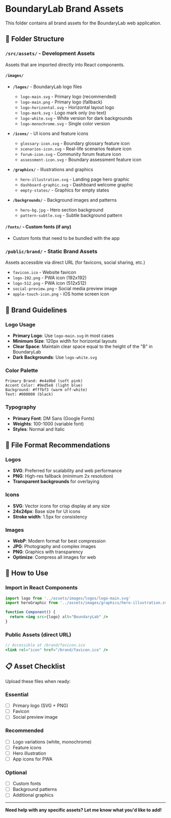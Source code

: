 # BoundaryLab Brand Assets

This folder contains all brand assets for the BoundaryLab web application.

## 📁 Folder Structure

### `/src/assets/` - Development Assets
Assets that are imported directly into React components.

#### `/images/`
- **`/logos/`** - BoundaryLab logo files
  - `logo-main.svg` - Primary logo (recommended)
  - `logo-main.png` - Primary logo (fallback)
  - `logo-horizontal.svg` - Horizontal layout logo
  - `logo-mark.svg` - Logo mark only (no text)
  - `logo-white.svg` - White version for dark backgrounds
  - `logo-monochrome.svg` - Single color version

- **`/icons/`** - UI icons and feature icons
  - `glossary-icon.svg` - Boundary glossary feature icon
  - `scenarios-icon.svg` - Real-life scenarios feature icon
  - `forum-icon.svg` - Community forum feature icon
  - `assessment-icon.svg` - Boundary assessment feature icon

- **`/graphics/`** - Illustrations and graphics
  - `hero-illustration.svg` - Landing page hero graphic
  - `dashboard-graphic.svg` - Dashboard welcome graphic
  - `empty-states/` - Graphics for empty states

- **`/backgrounds/`** - Background images and patterns
  - `hero-bg.jpg` - Hero section background
  - `pattern-subtle.svg` - Subtle background pattern

#### `/fonts/` - Custom fonts (if any)
- Custom fonts that need to be bundled with the app

### `/public/brand/` - Static Brand Assets
Assets accessible via direct URL (for favicons, social sharing, etc.)

- `favicon.ico` - Website favicon
- `logo-192.png` - PWA icon (192x192)
- `logo-512.png` - PWA icon (512x512)
- `social-preview.png` - Social media preview image
- `apple-touch-icon.png` - iOS home screen icon

## 🎨 Brand Guidelines

### Logo Usage
- **Primary Logo**: Use `logo-main.svg` in most cases
- **Minimum Size**: 120px width for horizontal layouts
- **Clear Space**: Maintain clear space equal to the height of the "B" in BoundaryLab
- **Dark Backgrounds**: Use `logo-white.svg`

### Color Palette
```
Primary Brand: #e4a9bd (soft pink)
Accent Color: #9ed5e8 (light blue)
Background: #fffbf3 (warm off-white)
Text: #000000 (black)
```

### Typography
- **Primary Font**: DM Sans (Google Fonts)
- **Weights**: 100-1000 (variable font)
- **Styles**: Normal and Italic

## 📱 File Format Recommendations

### Logos
- **SVG**: Preferred for scalability and web performance
- **PNG**: High-res fallback (minimum 2x resolution)
- **Transparent backgrounds** for overlaying

### Icons
- **SVG**: Vector icons for crisp display at any size
- **24x24px**: Base size for UI icons
- **Stroke width**: 1.5px for consistency

### Images
- **WebP**: Modern format for best compression
- **JPG**: Photography and complex images
- **PNG**: Graphics with transparency
- **Optimize**: Compress all images for web

## 🚀 How to Use

### Import in React Components
```jsx
import logo from '../assets/images/logos/logo-main.svg'
import heroGraphic from '../assets/images/graphics/hero-illustration.svg'

function Component() {
  return <img src={logo} alt="BoundaryLab" />
}
```

### Public Assets (direct URL)
```jsx
// Accessible at /brand/favicon.ico
<link rel="icon" href="/brand/favicon.ico" />
```

## 📋 Asset Checklist

Upload these files when ready:

### Essential
- [ ] Primary logo (SVG + PNG)
- [ ] Favicon
- [ ] Social preview image

### Recommended
- [ ] Logo variations (white, monochrome)
- [ ] Feature icons
- [ ] Hero illustration
- [ ] App icons for PWA

### Optional
- [ ] Custom fonts
- [ ] Background patterns
- [ ] Additional graphics

---

**Need help with any specific assets? Let me know what you'd like to add!**
